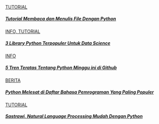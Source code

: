 <!-- Article -->
<div class="pt-10">
  <div class="justify-between px-4 text-center md:px-0"> 
    <div class="mb-10 grid grid-cols-1 gap-6 md:grid-cols-3">
      <a href="/2019/10/membaca-menulis-file-python">
        <div class="flex bg-white shadow-lg hover:shadow-md active:shadow md:block">
          <img class="h-28 md:h-full md:w-full"
            src="https://belajarpython.com/img/posts/membaca-menulis-file-python.jpg" alt="" />
          <div class="w-2/3 md:w-full p-2 text-left md:p-10">
            <span class="text-xs font-bold uppercase text-slate-400">TUTORIAL</span>
            <h5 class="md:py-2 text-sm sm:text-base md:text-2xl font-medium">Tutorial Membaca dan Menulis File Dengan
              Python</h5>
          </div>
        </div>
      </a>
      <a href="/2018/09/3-library-python-terbaik-untuk-data-science">
        <div class="flex bg-white shadow-lg hover:shadow-md active:shadow md:block">
          <img class="h-28 md:h-full md:w-full"
            src="https://belajarpython.com/img/posts/3-library-populer-data-science.png" alt="" />
          <div class="w-2/3 md:w-full p-2 text-left md:p-10">
            <span class="text-xs font-bold uppercase text-slate-400">INFO, TUTORIAL</span>
            <h5 class="md:py-2 text-sm sm:text-base md:text-2xl font-medium">3 Library Python Terpopuler Untuk Data
              Science</h5>
          </div>
        </div>
      </a>
      <a href="/2018/09/5-tren-teratas-tentang-python-minggu-ini-di-github">
        <div class="flex bg-white shadow-lg hover:shadow-md active:shadow md:block">
          <img class="h-28 md:h-full md:w-full"
            src="https://belajarpython.com/img/posts/5-weekly-trending-sept-2018.png" alt="" />
          <div class="w-2/3 md:w-full p-2 text-left md:p-10">
            <span class="text-xs font-bold uppercase text-slate-400">INFO</span>
            <h5 class="md:py-2 text-sm sm:text-base md:text-2xl font-medium">5 Tren Teratas Tentang Python Minggu ini di
              Github</h5>
          </div>
        </div>
      </a>
      <a href="/2018/09/python-melesat-di-daftar-bahasa-pemrograman-yang-paling-populer">
        <div class="flex bg-white shadow-lg hover:shadow-md active:shadow md:block">
          <img class="h-28 md:h-full md:w-full"
            src="https://belajarpython.com/img/posts/python-bahasa-pemrograman-populer.png" alt="" />
          <div class="w-2/3 md:w-full p-2 text-left md:p-10">
            <span class="text-xs font-bold uppercase text-slate-400">BERITA</span>
            <h5 class="md:py-2 text-sm sm:text-base md:text-2xl font-medium">Python Melesat di Daftar Bahasa Pemrograman
              Yang Paling Populer</h5>
          </div>
        </div>
      </a>
      <a href="/2018/05/sastrawi-natural-language-processing-bahasa-indonesia">
        <div class="flex bg-white shadow-lg hover:shadow-md active:shadow md:block">
          <img class="h-28 md:h-full md:w-full" src="https://belajarpython.com/img/posts/sastrawi.png" alt="" />
          <div class="w-2/3 md:w-full p-2 text-left md:p-10">
            <span class="text-xs font-bold uppercase text-slate-400">TUTORIAL</span>
            <h5 class="md:py-2 text-sm sm:text-base md:text-2xl font-medium">Sastrawi, Natural Language Processing Mudah
              Dengan Python</h5>
          </div>
        </div>
      </a>
    </div>
  </div>
</div>

<!-- /Article -->
